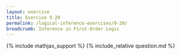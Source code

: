 ```yaml
---
layout: exercise
title: Exercise 9.20
permalink: /logical-inference-exercises/9-20/
breadcrumb: Inference in First-Order Logic
---
```


{% include mathjax_support %}
{% include_relative question.md %}

